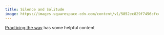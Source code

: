 ```yaml
---
title: Silence and Solitude
image: https://images.squarespace-cdn.com/content/v1/5852ec829f7456cfcc0e1c5a/1482266461915-HRWL3RGGX7W4EDH94RIV/ke17ZwdGBToddI8pDm48kMXRibDYMhUiookWqwUxEZ97gQa3H78H3Y0txjaiv_0fDoOvxcdMmMKkDsyUqMSsMWxHk725yiiHCCLfrh8O1z4YTzHvnKhyp6Da-NYroOW3ZGjoBKy3azqku80C789l0luUmcNM2NMBIHLdYyXL-Jww_XBra4mrrAHD6FMA3bNKOBm5vyMDUBjVQdcIrt03OQ/IMG_3428.jpg?format=2500w
---
```

[](https://practicingtheway.org/practices/silence-solitude)[Practicing the way](https://practicingtheway.org/practices/silence-solitude) has some helpful content